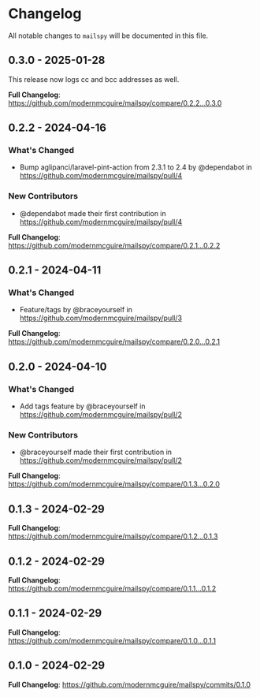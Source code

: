 # Changelog

All notable changes to `mailspy` will be documented in this file.

## 0.3.0 - 2025-01-28

This release now logs cc and bcc addresses as well.

**Full Changelog**: https://github.com/modernmcguire/mailspy/compare/0.2.2...0.3.0

## 0.2.2 - 2024-04-16

### What's Changed

* Bump aglipanci/laravel-pint-action from 2.3.1 to 2.4 by @dependabot in https://github.com/modernmcguire/mailspy/pull/4

### New Contributors

* @dependabot made their first contribution in https://github.com/modernmcguire/mailspy/pull/4

**Full Changelog**: https://github.com/modernmcguire/mailspy/compare/0.2.1...0.2.2

## 0.2.1 - 2024-04-11

### What's Changed

* Feature/tags by @braceyourself in https://github.com/modernmcguire/mailspy/pull/3

**Full Changelog**: https://github.com/modernmcguire/mailspy/compare/0.2.0...0.2.1

## 0.2.0 - 2024-04-10

### What's Changed

* Add tags feature by @braceyourself in https://github.com/modernmcguire/mailspy/pull/2

### New Contributors

* @braceyourself made their first contribution in https://github.com/modernmcguire/mailspy/pull/2

**Full Changelog**: https://github.com/modernmcguire/mailspy/compare/0.1.3...0.2.0

## 0.1.3 - 2024-02-29

**Full Changelog**: https://github.com/modernmcguire/mailspy/compare/0.1.2...0.1.3

## 0.1.2 - 2024-02-29

**Full Changelog**: https://github.com/modernmcguire/mailspy/compare/0.1.1...0.1.2

## 0.1.1 - 2024-02-29

**Full Changelog**: https://github.com/modernmcguire/mailspy/compare/0.1.0...0.1.1

## 0.1.0 - 2024-02-29

**Full Changelog**: https://github.com/modernmcguire/mailspy/commits/0.1.0
